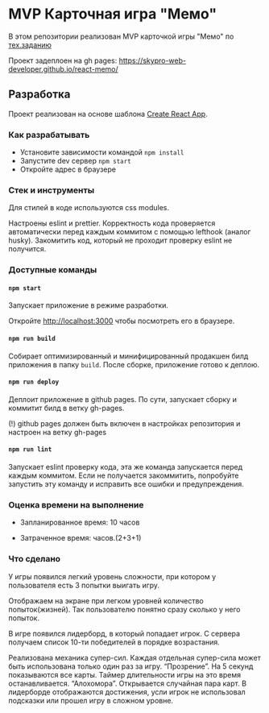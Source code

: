 # MVP Карточная игра "Мемо"

В этом репозитории реализован MVP карточкой игры "Мемо" по [тех.заданию](./docs/mvp-spec.md)

Проект задеплоен на gh pages:
https://skypro-web-developer.github.io/react-memo/

## Разработка

Проект реализован на основе шаблона [Create React App](https://github.com/facebook/create-react-app).

### Как разрабатывать

- Установите зависимости командой `npm install`
- Запустите dev сервер `npm start`
- Откройте адрес в браузере

### Стек и инструменты

Для стилей в коде используются css modules.

Настроены eslint и prettier. Корректность кода проверяется автоматически перед каждым коммитом с помощью lefthook (аналог husky). Закомитить код, который не проходит проверку eslint не получится.

### Доступные команды

#### `npm start`

Запускает приложение в режиме разработки.

Откройте [http://localhost:3000](http://localhost:3000) чтобы посмотреть его в браузере.

#### `npm run build`

Собирает оптимизированный и минифицированный продакшен билд приложения в папку `build`.
После сборке, приложение готово к деплою.

#### `npm run deploy`

Деплоит приложение в github pages. По сути, запускает сборку и коммитит билд в ветку gh-pages.

(!) github pages должен быть включен в настройках репозитория и настроен на ветку gh-pages

#### `npm run lint`

Запускает eslint проверку кода, эта же команда запускается перед каждым коммитом.
Если не получается закоммитить, попробуйте запустить эту команду и исправить все ошибки и предупреждения.

### Оценка времени на выполнение

- Запланированное время: 10 часов

- Затраченное время:  часов.(2+3+1)

### Что сделано

У игры появился легкий уровень сложности, при котором у пользователя есть 3 попытки выигать игру.

Отображаем на экране при легком уровней количество попыток(жизней). Так пользователю понятно сразу сколько у него попыток.

В игре появился лидерборд, в который попадает игрок. С сервера получаем список 10-ти победителей в порядке возрастания.

Реализована механика супер-сил. Каждая отдельная супер-сила может быть использована только один раз за игру. 
“Прозрение”. На 5 секунд показываются все карты. Таймер длительности игры на это время останавливается.
“Алохомора”. Открывается случайная пара карт.
В лидерборде отображаются достижения, усли игрок не использовал подсказки или прошел игру в сложном уровне.